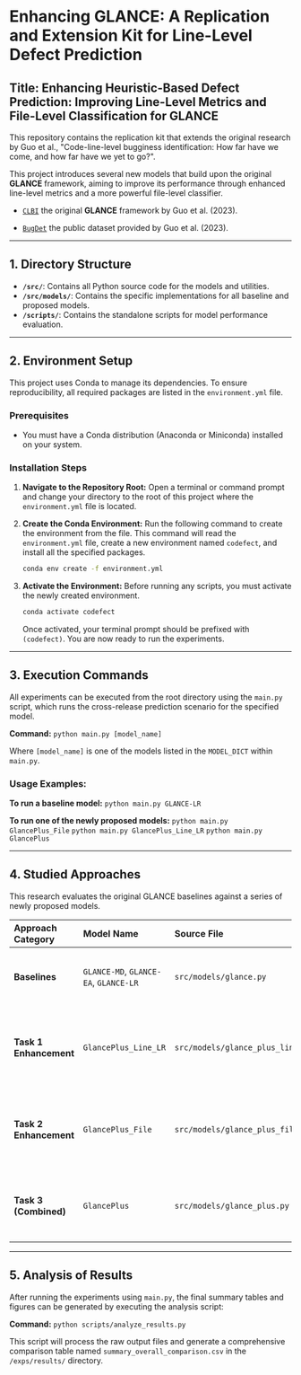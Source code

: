 # Enhancing GLANCE: A Replication and Extension Kit for Line-Level Defect Prediction

## Title: Enhancing Heuristic-Based Defect Prediction: Improving Line-Level Metrics and File-Level Classification for GLANCE

This repository contains the replication kit that extends the original research by Guo et al., "Code-line-level bugginess identification: How far have we come, and how far have we yet to go?".

This project introduces several new models that build upon the original **GLANCE** framework, aiming to improve its performance through enhanced line-level metrics and a more powerful file-level classifier.

- [`CLBI`](https://github.com/Naplues/CLBI/) the original **GLANCE** framework by Guo et al. (2023).

- [`BugDet`](https://github.com/Naplues/BugDet/) the public dataset provided by Guo et al. (2023).

---

## 1. Directory Structure

-   **`/src/`**: Contains all Python source code for the models and utilities.
-   **`/src/models/`**: Contains the specific implementations for all baseline and proposed models.
-   **`/scripts/`**: Contains the standalone scripts for model performance evaluation.

---

## 2. Environment Setup

This project uses Conda to manage its dependencies. To ensure reproducibility, all required packages are listed in the `environment.yml` file.

### **Prerequisites**
- You must have a Conda distribution (Anaconda or Miniconda) installed on your system.

### **Installation Steps**

1.  **Navigate to the Repository Root:**
    Open a terminal or command prompt and change your directory to the root of this project where the `environment.yml` file is located.

2.  **Create the Conda Environment:**
    Run the following command to create the environment from the file. This command will read the `environment.yml` file, create a new environment named `codefect`, and install all the specified packages.

    ```bash
    conda env create -f environment.yml
    ```

3.  **Activate the Environment:**
    Before running any scripts, you must activate the newly created environment.

    ```bash
    conda activate codefect
    ```
    Once activated, your terminal prompt should be prefixed with `(codefect)`. You are now ready to run the experiments.

---

## 3. Execution Commands

All experiments can be executed from the root directory using the `main.py` script, which runs the cross-release prediction scenario for the specified model.

**Command:**
`python main.py [model_name]`

Where `[model_name]` is one of the models listed in the `MODEL_DICT` within `main.py`.

### **Usage Examples:**

**To run a baseline model:**
`python main.py GLANCE-LR`

**To run one of the newly proposed models:**
`python main.py GlancePlus_File`
`python main.py GlancePlus_Line_LR`
`python main.py GlancePlus`

---

## 4. Studied Approaches

This research evaluates the original GLANCE baselines against a series of newly proposed models.

| Approach Category | Model Name | Source File | Description |
| :--- | :--- | :--- | :--- |
| **Baselines** | `GLANCE-MD`, `GLANCE-EA`, `GLANCE-LR` | `src/models/glance.py` | The original heuristic models from Guo et al. (2023). |
| **Task 1 Enhancement** | `GlancePlus_Line_LR` | `src/models/glance_plus_line.py` | Enhances **line-level metrics** (CCS, AW-NFC, SCC) with the original LR file-level classifier. |
| **Task 2 Enhancement** | `GlancePlus_File` | `src/models/glance_plus_file.py` | Enhances the **file-level classifier** with a non-linear ensemble model LightGBM. |
| **Task 3 (Combined)** | `GlancePlus` | `src/models/glance_plus.py` | **Combines enhancements**: LightGBM classifier with enhanced line-level metrics. |

---

## 5. Analysis of Results

After running the experiments using `main.py`, the final summary tables and figures can be generated by executing the analysis script:

**Command:**
`python scripts/analyze_results.py`

This script will process the raw output files and generate a comprehensive comparison table named `summary_overall_comparison.csv` in the `/exps/results/` directory.
